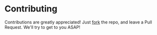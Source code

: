 # Contributing
Contributions are greatly appreciated! Just [fork](https://github.com/kokonut27/pokeemerald/network/members) the repo, and leave a Pull Request. We'll try to get to you ASAP!

